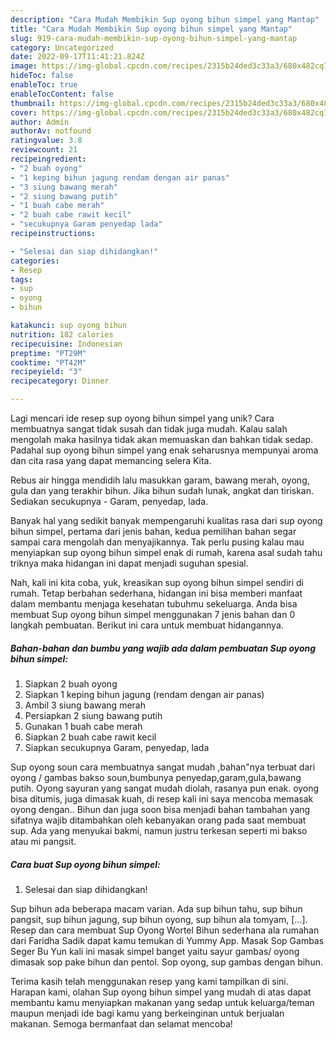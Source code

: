 ```yaml
---
description: "Cara Mudah Membikin Sup oyong bihun simpel yang Mantap"
title: "Cara Mudah Membikin Sup oyong bihun simpel yang Mantap"
slug: 919-cara-mudah-membikin-sup-oyong-bihun-simpel-yang-mantap
category: Uncategorized
date: 2022-09-17T11:41:21.824Z
image: https://img-global.cpcdn.com/recipes/2315b24ded3c33a3/680x482cq70/sup-oyong-bihun-simpel-foto-resep-utama.jpg
hideToc: false
enableToc: true
enableTocContent: false
thumbnail: https://img-global.cpcdn.com/recipes/2315b24ded3c33a3/680x482cq70/sup-oyong-bihun-simpel-foto-resep-utama.jpg
cover: https://img-global.cpcdn.com/recipes/2315b24ded3c33a3/680x482cq70/sup-oyong-bihun-simpel-foto-resep-utama.jpg
author: Admin
authorAv: notfound
ratingvalue: 3.8
reviewcount: 21
recipeingredient:
- "2 buah oyong"
- "1 keping bihun jagung rendam dengan air panas"
- "3 siung bawang merah"
- "2 siung bawang putih"
- "1 buah cabe merah"
- "2 buah cabe rawit kecil"
- "secukupnya Garam penyedap lada"
recipeinstructions:

- "Selesai dan siap dihidangkan!"
categories:
- Resep
tags:
- sup
- oyong
- bihun

katakunci: sup oyong bihun 
nutrition: 182 calories
recipecuisine: Indonesian
preptime: "PT29M"
cooktime: "PT42M"
recipeyield: "3"
recipecategory: Dinner

---
```





Lagi mencari ide resep sup oyong bihun simpel yang unik? Cara membuatnya sangat tidak susah dan tidak juga mudah. Kalau salah mengolah maka hasilnya tidak akan memuaskan dan bahkan tidak sedap. Padahal sup oyong bihun simpel yang enak seharusnya mempunyai aroma dan cita rasa yang dapat memancing selera Kita.





Rebus air hingga mendidih lalu masukkan garam, bawang merah, oyong, gula dan yang terakhir bihun. Jika bihun sudah lunak, angkat dan tiriskan. Sediakan secukupnya - Garam, penyedap, lada.

Banyak hal yang sedikit banyak mempengaruhi kualitas rasa dari sup oyong bihun simpel, pertama dari jenis bahan, kedua pemilihan bahan segar sampai cara mengolah dan menyajikannya. Tak perlu pusing kalau mau menyiapkan sup oyong bihun simpel enak di rumah, karena asal sudah tahu triknya maka hidangan ini dapat menjadi suguhan spesial.






Nah, kali ini kita coba, yuk, kreasikan sup oyong bihun simpel sendiri di rumah. Tetap berbahan sederhana, hidangan ini bisa memberi manfaat dalam membantu menjaga kesehatan tubuhmu sekeluarga. Anda bisa membuat Sup oyong bihun simpel menggunakan 7 jenis bahan dan 0 langkah pembuatan. Berikut ini cara untuk membuat hidangannya.

<!--inarticleads1-->

##### Bahan-bahan dan bumbu yang wajib ada dalam pembuatan Sup oyong bihun simpel:

1. Siapkan 2 buah oyong
1. Siapkan 1 keping bihun jagung (rendam dengan air panas)
1. Ambil 3 siung bawang merah
1. Persiapkan 2 siung bawang putih
1. Gunakan 1 buah cabe merah
1. Siapkan 2 buah cabe rawit kecil
1. Siapkan secukupnya Garam, penyedap, lada


Sup oyong soun cara membuatnya sangat mudah ,bahan&#34;nya terbuat dari oyong / gambas bakso soun,bumbunya penyedap,garam,gula,bawang putih. Oyong sayuran yang sangat mudah diolah, rasanya pun enak. oyong bisa ditumis, juga dimasak kuah, di resep kali ini saya mencoba memasak oyong dengan.. Bihun dan juga soon bisa menjadi bahan tambahan yang sifatnya wajib ditambahkan oleh kebanyakan orang pada saat membuat sup. Ada yang menyukai bakmi, namun justru terkesan seperti mi bakso atau mi pangsit. 

<!--inarticleads2-->

##### Cara buat Sup oyong bihun simpel:


1. Selesai dan siap dihidangkan!

Sup bihun ada beberapa macam varian. Ada sup bihun tahu, sup bihun pangsit, sup bihun jagung, sup bihun oyong, sup bihun ala tomyam, […]. Resep dan cara membuat Sup Oyong Wortel Bihun sederhana ala rumahan dari Faridha Sadik dapat kamu temukan di Yummy App. Masak Sop Gambas Seger Bu Yun kali ini masak simpel banget yaitu sayur gambas/ oyong dimasak sop pake bihun dan pentol. Sop oyong, sup gambas dengan bihun. 

Terima kasih telah menggunakan resep yang kami tampilkan di sini. Harapan kami, olahan Sup oyong bihun simpel yang mudah di atas dapat membantu kamu menyiapkan makanan yang sedap untuk keluarga/teman maupun menjadi ide bagi kamu yang berkeinginan untuk berjualan makanan. Semoga bermanfaat dan selamat mencoba!
